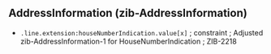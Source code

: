 ## AddressInformation (zib-AddressInformation)
* `.line.extension:houseNumberIndication.value[x]` ; constraint ; Adjusted zib-AddressInformation-1 for HouseNumberIndication ; ZIB-2218